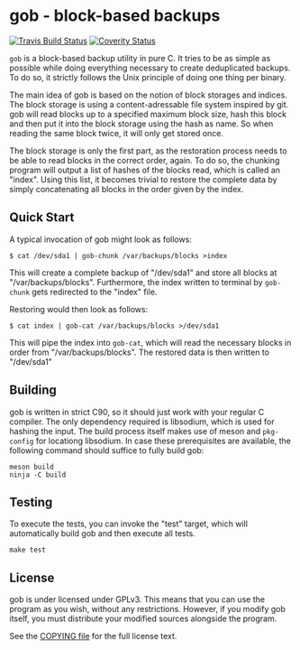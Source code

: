 gob - block-based backups
=========================

[![Travis Build Status](https://secure.travis-ci.org/gob-backup/gob.svg?branch=master)](http://travis-ci.org/gob-backup/gob)
[![Coverity Status](https://scan.coverity.com/projects/15683/badge.svg)](https://scan.coverity.com/projects/gob-backup-gob)

`gob` is a block-based backup utility in pure C. It tries to be
as simple as possible while doing everything necessary to create
deduplicated backups. To do so, it strictly follows the Unix
principle of doing one thing per binary.

The main idea of gob is based on the notion of block storages and
indices. The block storage is using a content-adressable file
system inspired by git. gob will read blocks up to a specified
maximum block size, hash this block and then put it into the
block storage using the hash as name. So when reading the same
block twice, it will only get stored once.

The block storage is only the first part, as the restoration
process needs to be able to read blocks in the correct order,
again. To do so, the chunking program will output a list of
hashes of the blocks read, which is called an "index". Using this
list, it becomes trivial to restore the complete data by simply
concatenating all blocks in the order given by the index.

Quick Start
-----------

A typical invocation of gob might look as follows:

    $ cat /dev/sda1 | gob-chunk /var/backups/blocks >index

This will create a complete backup of "/dev/sda1" and store all
blocks at "/var/backups/blocks". Furthermore, the index written
to terminal by `gob-chunk` gets redirected to the "index" file.

Restoring would then look as follows:

    $ cat index | gob-cat /var/backups/blocks >/dev/sda1

This will pipe the index into `gob-cat`, which will read the
necessary blocks in order from "/var/backups/blocks". The restored
data is then written to "/dev/sda1"

Building
--------

gob is written in strict C90, so it should just work with your
regular C compiler. The only dependency required is libsodium,
which is used for hashing the input. The build process itself
makes use of meson and `pkg-config` for locationg libsodium. In
case these prerequisites are available, the following command
should suffice to fully build gob:

    meson build
    ninja -C build

Testing
-------

To execute the tests, you can invoke the "test" target, which
will automatically build gob and then execute all tests.

    make test

License
-------

gob is under licensed under GPLv3. This means that you can use
the program as you wish, without any restrictions. However, if
you modify gob itself, you must distribute your modified sources
alongside the program.

See the [COPYING file](COPYING) for the full license text.
